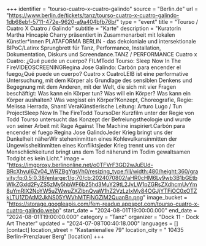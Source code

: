 +++
identifier = "tourso-cuatro-x-cuatro-galindo"
source = "Berlin.de"
url = "https://www.berlin.de/tickets/tanz/tourso-cuatro-x-cuatro-galindo-1db68ebf-5711-472e-9620-a9a404bfb76b/"
type = "event"
title = "Tourso / Cuatro X Cuatro / Galindo"
subtitle = "Karte"
description = "Kuratorin Martha Hincapié Charry präsentiert in Zusammenarbeit mit lokalen Künstler*innen PLATAFORMA BERLIN - das dekoloniale und intersektionale BIPoC/Latinx Sprungbrett für Tanz, Performance, Installation, Dokumentation, Diskurs und Screendance.TANZ / PERFORMANCE Cuatro x Cuatro: ¿Qué puede un cuerpo? FILMTodd Tourso: Sleep Now In The FireVIDEOSCREENINGRegina Jose Galindo: Carbón para encender el fuego¿Qué puede un cuerpo? Cuatro x CuatroLEIB ist eine performative Untersuchung, mit dem Körper als Grundlage des sensiblen Denkens und Begegnung mit dem Anderen, mit der Welt, die sich mit vier Fragen beschäftigt: Was kann ein Körper tun? Was will ein Körper? Was kann ein Körper aushalten? Was vergisst ein Körper?Konzept, Choreografie, Regie: Melissa Herrada, Shantí VeraKünstlerische Leitung: Arturo Lugo / Tun ProjectSleep Now In The FireTodd ToursoDer Kurzfilm unter der Regie von Todd Tourso untersucht das Konzept der Befreiungstheologie und wurde von seiner Arbeit mit Rage Against The Machine inspiriert.Carbón para encender el fuego Regina Jose GalindoJeder Krieg bringt uns der Dunkelheit näherWir steheninmitten eines Kohlevulkansinmitten der Ungewissheitinmitten eines Konfliktsjeder Krieg trennt uns von der Menschlichkeitund bringt uns dem Tod näherund im Todim gewaltsamen Todgibt es kein Licht."
image = "https://imgproxy.berlinonline.net/o0TFVrF3GD2wJuEUd-BRcXhyuI6Zv04_WRZBgYgsVh0/resizing_type:fill/width:480/height:360/gravity:fp:0.5:0.38/enlarge:1/q:70/cb:2024070802/aHR0cHM6Ly9wb3B1bGEtbWlkZGxld2FyZS5zMy5hbWF6b25hd3MuY29tL2JvLW1pZGRsZXdhcmUvYm8uYmRlX2NoYW5uZWwuZXZlbnQvaW1hZ2VzLzIxMy84OGJjYTFiOC0xOTZkLTU1ZDAtM2JkNS05YWVhMTFjNGZiM2QuanBn.png"
image_bucket = "https://storage.googleapis.com/fem-readup.appspot.com/tourso-cuatro-x-cuatro-galindo.webp"
start_date = "2024-08-01T19:00:00.000"
end_date = "2024-08-01T19:00:00.000"
category = "Tanz"
organizer = "Dock 11 - Dock Art Theater"
updated = "2024-07-08T00:40:18.000"
languages = []
[contact]
location_street = "Kastanienallee 79"
location_city = " 10435 Berlin-Prenzlauer Berg"
[location]
+++